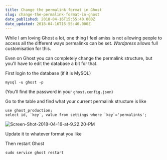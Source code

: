 ```yaml
---
title: Change the permalink format in Ghost
slug: change-the-permalink-format-in-ghost
date_published: 2018-04-16T15:55:40.000Z
date_updated: 2018-04-16T15:55:40.000Z
---
```


While I am loving Ghost a lot, one thing I feel amiss is not allowing people to access all the different ways permalinks can be set. *Wordpress* allows full customisation for this.

Even on Ghost you can completely change the permalink structure, but you'll have to edit the database a bit for that.

First login to the database (if it is MySQL)

    mysql -u ghost -p 
    

(You'll find the password in your `ghost.config.json`)

Go to the table and find what your current permalink structure is like

    use ghost_production;
    select id, `key`, value from settings where `key`='permalinks';
    

![Screen-Shot-2018-04-16-at-9.22.20-PM](/content/images/2018/04/Screen-Shot-2018-04-16-at-9.22.20-PM.png)

Update it to whatever format you like

Then restart Ghost

    sudo service ghost restart
    
